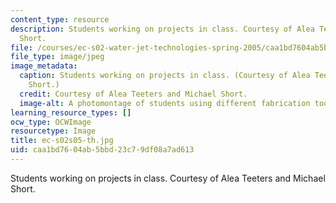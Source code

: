 ```yaml
---
content_type: resource
description: Students working on projects in class. Courtesy of Alea Teeters and Michael
  Short.
file: /courses/ec-s02-water-jet-technologies-spring-2005/caa1bd7604ab5bbd23c79df08a7ad613_ec-s02s05-th.jpg
file_type: image/jpeg
image_metadata:
  caption: Students working on projects in class. (Courtesy of Alea Teeters and Michael
    Short.)
  credit: Courtesy of Alea Teeters and Michael Short.
  image-alt: A photomontage of students using different fabrication tools.
learning_resource_types: []
ocw_type: OCWImage
resourcetype: Image
title: ec-s02s05-th.jpg
uid: caa1bd76-04ab-5bbd-23c7-9df08a7ad613
---
```

Students working on projects in class. Courtesy of Alea Teeters and Michael Short.

